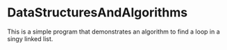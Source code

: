 DataStructuresAndAlgorithms
===========================
This is a simple program that demonstrates an algorithm to find a loop in a singy linked list.
